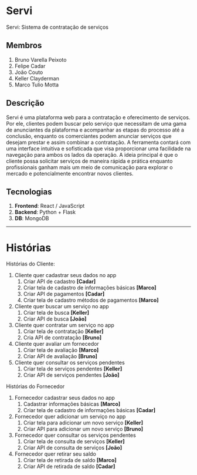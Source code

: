 # Servi
Servi: Sistema de contratação de serviços

## Membros
1. Bruno Varella Peixoto
1. Felipe Cadar
1. João Couto
1. Keller Clayderman
1. Marco Tulio Motta
 
## Descrição

Servi é uma plataforma web para a contratação e oferecimento de serviços. Por ele, clientes podem buscar pelo serviço que necessitam de uma gama de anunciantes da plataforma e acompanhar as etapas do processo até a conclusão, enquanto os comerciantes podem anunciar serviços que desejam prestar e assim combinar a contratação.
A ferramenta contará com uma interface intuitiva e sofisticada que visa proporcionar uma facilidade na navegação para ambos os lados da operação. A ideia principal é que o cliente possa solicitar serviços de maneira rápida e prática enquanto profissionais ganham mais um meio de comunicação para explorar o mercado e potencialmente encontrar novos clientes.

## Tecnologias
1. **Frontend**: React / JavaScript
1. **Backend**: Python + Flask
1. **DB**: MongoDB

________________

# Histórias

Histórias do Cliente:
1. Cliente quer cadastrar seus dados no app
   1. Criar API de cadastro **[Cadar]**
   2. Criar tela de cadastro de informações básicas **[Marco]**
   3. Criar API de  pagamentos **[Cadar]**
   4. Criar tela de cadastro métodos de pagamentos **[Marco]**
2. Cliente quer buscar um serviço no app
   1. Criar tela de busca **[Keller]**
   2. Criar API de busca **[João]**
3. Cliente quer contratar um serviço no app
   1. Criar tela de contratação **[Keller]**
   2. Cria API de contratação **[Bruno]**
4. Cliente quer avaliar um fornecedor
   1. Criar tela de avaliação **[Marco]**
   2. Criar API de avaliação **[Bruno]**
5. Cliente quer consultar os serviços pendentes
   1. Criar tela de serviços pendentes **[Keller]**
   2.  Criar API de serviços pendentes **[João]**

Histórias do Fornecedor
1. Fornecedor cadastrar seus dados no app
   1. Cadastrar informações básicas **[Marco]**
   2. Criar tela de cadastro de informações básicas **[Cadar]**
2. Fornecedor quer adicionar um serviço no app
   1. Criar tela para adicionar um novo serviço **[Keller]**
   2. Criar API para adicionar um novo serviço **[Bruno]**
3. Fornecedor quer consultar os serviços pendentes
   1. Criar tela de consulta de serviços **[Keller]**
   2. Criar API de consulta de serviços **[João]**
4. Fornecedor quer retirar seu saldo
   1. Criar tela de retirada de saldo **[Marco]**
   2.  Criar API de retirada de saldo **[Cadar]**
